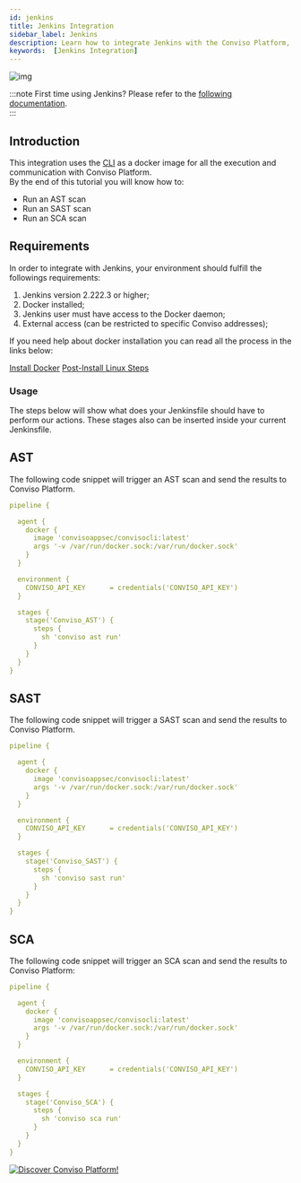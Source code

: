 ```yaml
---
id: jenkins
title: Jenkins Integration
sidebar_label: Jenkins
description: Learn how to integrate Jenkins with the Conviso Platform, centralizing all information in a single place.
keywords:  [Jenkins Integration]
---
```


<div style={{textAlign: 'center'}}>

![img](../../static/img/jenkins.png)

</div>

:::note
First time using Jenkins? Please refer to the [following documentation](https://www.jenkins.io/doc/book/).  
:::

## Introduction

This integration uses the [CLI](../cli/installation) as a docker image for all the execution and communication with Conviso Platform.  
By the end of this tutorial you will know how to:
- Run an AST scan
- Run an SAST scan
- Run an SCA scan

## Requirements
In order to integrate with Jenkins, your environment should fulfill the followings requirements:
1. Jenkins version 2.222.3 or higher;
1. Docker installed;
1. Jenkins user must have access to the Docker daemon;
1. External access (can be restricted to specific Conviso addresses);

If you need help about docker installation you can read all the process in the links below:

[Install Docker](https://docs.docker.com/engine/install/ubuntu/#install-using-the-convenience-script)
[Post-Install Linux Steps](https://docs.docker.com/engine/install/linux-postinstall/)



### Usage

The steps below will show what does your Jenkinsfile should have to perform our actions.
These stages also can be inserted inside your current Jenkinsfile.

## AST
The following code snippet will trigger an AST scan and send the results to Conviso Platform.

```yml
pipeline {

  agent {
    docker {
      image 'convisoappsec/convisocli:latest'
      args '-v /var/run/docker.sock:/var/run/docker.sock'
    }
  }

  environment {
    CONVISO_API_KEY      = credentials('CONVISO_API_KEY')
  }

  stages {
    stage('Conviso_AST') {
      steps {
        sh 'conviso ast run'
      }
    }
  }
}
```

## SAST
The following code snippet will trigger a SAST scan and send the results to Conviso Platform.

```yml
pipeline {

  agent {
    docker {
      image 'convisoappsec/convisocli:latest'
      args '-v /var/run/docker.sock:/var/run/docker.sock'
    }
  }

  environment {
    CONVISO_API_KEY      = credentials('CONVISO_API_KEY')
  }

  stages {
    stage('Conviso_SAST') {
      steps {
        sh 'conviso sast run'
      }
    }
  }
}
```

## SCA

The following code snippet will trigger an SCA scan and send the results to Conviso Platform:

```yml
pipeline {

  agent {
    docker {
      image 'convisoappsec/convisocli:latest'
      args '-v /var/run/docker.sock:/var/run/docker.sock'
    }
  }

  environment {
    CONVISO_API_KEY      = credentials('CONVISO_API_KEY')
  }

  stages {
    stage('Conviso_SCA') {
      steps {
        sh 'conviso sca run'
      }
    }
  }
}
```

[![Discover Conviso Platform!](https://no-cache.hubspot.com/cta/default/5613826/interactive-125788977029.png)](https://cta-service-cms2.hubspot.com/web-interactives/public/v1/track/redirect?encryptedPayload=AVxigLKtcWzoFbzpyImNNQsXC9S54LjJuklwM39zNd7hvSoR%2FVTX%2FXjNdqdcIIDaZwGiNwYii5hXwRR06puch8xINMyL3EXxTMuSG8Le9if9juV3u%2F%2BX%2FCKsCZN1tLpW39gGnNpiLedq%2BrrfmYxgh8G%2BTcRBEWaKasQ%3D&webInteractiveContentId=125788977029&portalId=5613826)